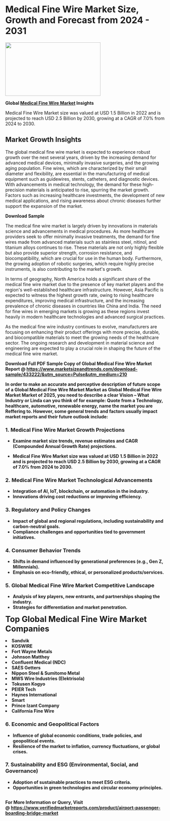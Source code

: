 <H1>Medical Fine Wire Market Size, Growth and Forecast from 2024 - 2031</H1><img class="aligncenter size-medium wp-image-584254" src="https://thirdeyenews.in/wp-content/uploads/2024/09/Global-Market-Research-300x168.jpeg" alt="" width="300" height="168" /><p><strong>Global&nbsp;<a href="https://www.marketsizeandtrends.com/download-sample/433222/&amp;utm_source=Pulse&amp;utm_medium=210">Medical Fine Wire Market</a> Insights</strong></p><p>Medical Fine Wire Market size was valued at USD 1.5 Billion in 2022 and is projected to reach USD 2.5 Billion by 2030, growing at a CAGR of 7.0% from 2024 to 2030.</p><p><h2>Market Growth Insights</h2> <p>The global medical fine wire market is expected to experience robust growth over the next several years, driven by the increasing demand for advanced medical devices, minimally invasive surgeries, and the growing aging population. Fine wires, which are characterized by their small diameter and flexibility, are essential in the manufacturing of medical equipment such as guidewires, stents, catheters, and diagnostic devices. With advancements in medical technology, the demand for these high-precision materials is anticipated to rise, spurring the market growth. Factors such as increasing healthcare investments, the development of new medical applications, and rising awareness about chronic diseases further support the expansion of the market.</p> <p><strong>Download Sample</strong></p> <p>The medical fine wire market is largely driven by innovations in materials science and advancements in medical procedures. As more healthcare providers seek to offer minimally invasive treatments, the demand for fine wires made from advanced materials such as stainless steel, nitinol, and titanium alloys continues to rise. These materials are not only highly flexible but also provide superior strength, corrosion resistance, and biocompatibility, which are crucial for use in the human body. Furthermore, the growing adoption of robotic surgeries, which require highly precise instruments, is also contributing to the market's growth.</p> <p>In terms of geography, North America holds a significant share of the medical fine wire market due to the presence of key market players and the region's well-established healthcare infrastructure. However, Asia Pacific is expected to witness the highest growth rate, owing to rising healthcare expenditures, improving medical infrastructure, and the increasing prevalence of chronic diseases in countries like China and India. The need for fine wires in emerging markets is growing as these regions invest heavily in modern healthcare technologies and advanced surgical practices.</p> <p>As the medical fine wire industry continues to evolve, manufacturers are focusing on enhancing their product offerings with more precise, durable, and biocompatible materials to meet the growing needs of the healthcare sector. The ongoing research and development in material science and engineering are expected to play a crucial role in shaping the future of the medical fine wire market.</p> <p><strong></p><p><span class=""><strong>Download Full PDF Sample Copy of Global Medical Fine Wire Market Report</strong> @ <a href="https://www.marketsizeandtrends.com/download-sample/433222/&amp;utm_source=Pulse&amp;utm_medium=210" target="_blank">https://www.marketsizeandtrends.com/download-sample/433222/&amp;utm_source=Pulse&amp;utm_medium=210</a></span></p><p>In order to make an accurate and perceptive description of future scope of a Global&nbsp;Medical Fine Wire Market Market as Global&nbsp;Medical Fine Wire Market Market of 2025, you need to describe a clear Vision &ndash; What Industry or Linda can you think of for example: Quote from a Technology, healthcare, automotive, renewable energy, name the market you are Reffering to. However, some general trends and factors usually impact market reports and their future outlook include:</p><h3>1.&nbsp;<strong>Medical Fine Wire Market Growth Projections</strong></h3><ul><li>Examine market size trends, revenue estimates and CAGR (Compounded Annual Growth Rate) projections.</li><li><p>Medical Fine Wire Market size was valued at USD 1.5 Billion in 2022 and is projected to reach USD 2.5 Billion by 2030, growing at a CAGR of 7.0% from 2024 to 2030.</p></li></ul><h3>2.&nbsp;<strong>Medical Fine Wire Market Technological Advancements</strong></h3><ul><li>Integration of AI, IoT, blockchain, or automation in the industry.</li><li>Innovations driving cost reductions or improving efficiency.</li></ul><h3>3.&nbsp;<strong>Regulatory and Policy Changes</strong></h3><ul><li>Impact of global and regional regulations, including sustainability and carbon-neutral goals.</li><li>Compliance challenges and opportunities tied to government initiatives.</li></ul><h3>4.&nbsp;<strong>Consumer Behavior Trends</strong></h3><ul><li>Shifts in demand influenced by generational preferences (e.g., Gen Z, Millennials).</li><li>Emphasis on eco-friendly, ethical, or personalized products/services.</li></ul><h3>5.&nbsp;<strong>Global Medical Fine Wire Market Competitive Landscape</strong></h3><ul><li>Analysis of key players, new entrants, and partnerships shaping the industry.</li><li>Strategies for differentiation and market penetration.</li></ul><p data-pm-slice="1 1 []"><span style="color: inherit; font-family: inherit; font-size: 25px;">Top Global Medical Fine Wire Market Companies</span></p><div class="" data-test-id=""><p><li>Sandvik</li><li> KOSWIRE</li><li> Fort Wayne Metals</li><li> Johnson Matthey</li><li> Confluent Medical (NDC)</li><li> SAES Getters</li><li> Nippon Steel & Sumitomo Metal</li><li> MWS Wire Industries (Elektrisola)</li><li> Tokusen Kogyo</li><li> PEIER Tech</li><li> Haynes International</li><li> Smart</li><li> Prince Izant Company</li><li> California Fine Wire</li></p></div><h3>6.&nbsp;<strong>Economic and Geopolitical Factors</strong></h3><ul><li>Influence of global economic conditions, trade policies, and geopolitical events.</li><li>Resilience of the market to inflation, currency fluctuations, or global crises.</li></ul><h3>7.&nbsp;<strong>Sustainability and ESG (Environmental, Social, and Governance)</strong></h3><ul><li>Adoption of sustainable practices to meet ESG criteria.</li><li>Opportunities in green technologies and circular economy principles.</li></ul><h2><strong style="font-size: 14px;">For More Information or Query, Visit @&nbsp;</strong><a style="background-color: #ffffff; font-size: 14px;" href="https://www.marketsizeandtrends.com/report/medical-fine-wire-market/" target="_blank">https://www.verifiedmarketreports.com/product/airport-passenger-boarding-bridge-market</a></h2>
